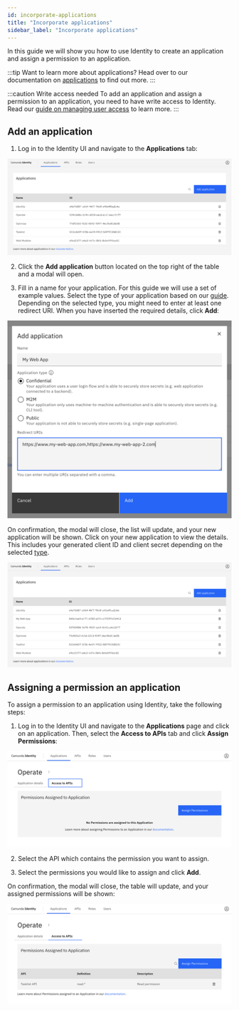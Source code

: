 ```yaml
---
id: incorporate-applications
title: "Incorporate applications"
sidebar_label: "Incorporate applications"
---
```


In this guide we will show you how to use Identity to create an application and assign a permission to an application.

:::tip Want to learn more about applications?
Head over to our documentation on [applications](/self-managed/concepts/access-control/applications.md) to find out more.
:::

:::caution Write access needed
To add an application and assign a permission to an application, you need to have write access to Identity.
Read our [guide on managing user access](/self-managed/identity/user-guide/authorizations/managing-user-access.md) to learn more.
:::

## Add an application

1. Log in to the Identity UI and navigate to the **Applications** tab:

![add-application-tab](../img/add-application-tab.png)

2. Click the **Add application** button located on the top right of the table and a modal will open.

3. Fill in a name for your application. For this guide we will use a set of example values.
   Select the type of your application based on our [guide](/self-managed/concepts/access-control/applications.md#types-of-applications).
   Depending on the selected type, you might need to enter at least one redirect URI. When you have inserted the required
   details, click **Add**:

![add-application-modal-2](../img/add-application-modal-2.png)

On confirmation, the modal will close, the list will update, and your new application will be shown. Click on your new application to view the details. This includes your generated client ID
and client secret depending on the selected [type](/self-managed/concepts/access-control/applications.md#types-of-applications).

![add-application-refreshed-table](../img/add-application-refreshed-table.png)

## Assigning a permission an application

To assign a permission to an application using Identity, take the following steps:

1. Log in to the Identity UI and navigate to the **Applications** page and click on an application. Then, select the **Access to APIs** tab and click **Assign Permissions**:

![assign-a-permission-application-tab](../img/assign-a-permission-application-tab.png)

2. Select the API which contains the permission you want to assign.

3. Select the permissions you would like to assign and click **Add**.

On confirmation, the modal will close, the table will update, and your assigned permissions will be shown:

![assign-a-permission-application-refreshed-table](../img/assign-a-permission-application-refreshed-table.png)
